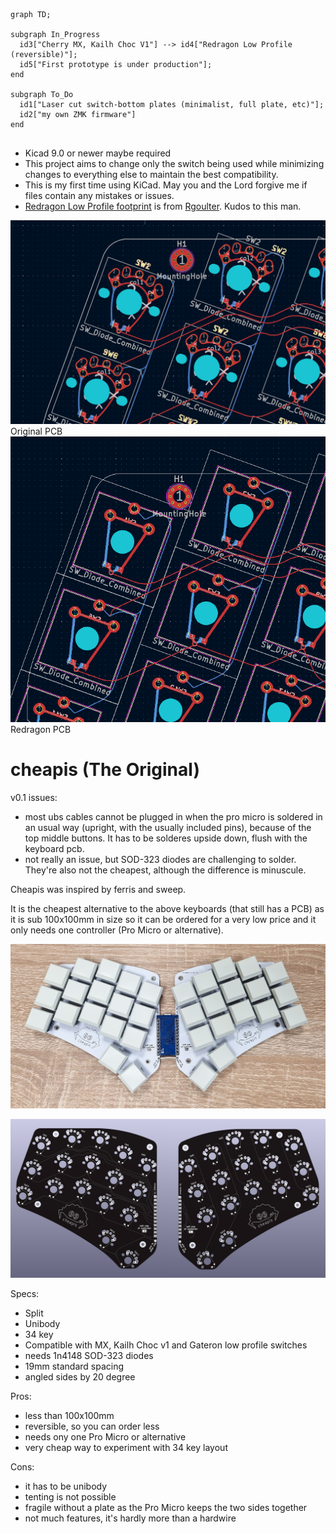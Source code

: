 ```mermaid
graph TD;

subgraph In_Progress
  id3["Cherry MX, Kailh Choc V1"] --> id4["Redragon Low Profile (reversible)"];
  id5["First prototype is under production"];
end

subgraph To_Do
  id1["Laser cut switch-bottom plates (minimalist, full plate, etc)"];
  id2["my own ZMK firmware"]
end


```
- Kicad 9.0 or newer maybe required
- This project aims to change only the switch being used while minimizing changes to everything else to maintain the best compatibility.
- This is my first time using KiCad. May you and the Lord forgive me if files contain any mistakes or issues.
- [Redragon Low Profile footprint]( https://github.com/rgoulter/keyboard-labs/blob/master/pcb/ProjectLocal.pretty/SW_Redragon_LowProfile_PCB_1.00u.kicad_mod
) is from  [Rgoulter](https://github.com/rgoulter). Kudos to this man.

<img src="./images/complete layers original.png" alt="complete layers original" width="700"/>
Original PCB
<img src="./images/complete layers redragon.png" alt="complete layers red dragon" width="700"/>
Redragon PCB



# cheapis (The Original)

v0.1 issues:
- most ubs cables cannot be plugged in when the pro micro is soldered in an usual way (upright, with the usually included pins), because of the top middle buttons. It has to be solderes upside down, flush with the keyboard pcb.
- not really an issue, but SOD-323 diodes are challenging to solder. They're also not the cheapest, although the difference is minuscule.

Cheapis was inspired by ferris and sweep.

It is the cheapest alternative to the above keyboards (that still has a PCB) as it is sub 100x100mm in size so it can be ordered for a very low price and it only needs one controller (Pro Micro or alternative).

![cheapis keyboard!](/cheapis_v0.1_built.jpg "cheapis keyboard built")

![cheapis keyboard!](/cheapis_v0.1.jpg "cheapis keyboard")

Specs:
- Split
- Unibody
- 34 key
- Compatible with MX, Kailh Choc v1 and Gateron low profile switches
- needs 1n4148 SOD-323 diodes
- 19mm standard spacing
- angled sides by 20 degree

Pros:
- less than 100x100mm
- reversible, so you can order less
- needs ony one Pro Micro or alternative
- very cheap way to experiment with 34 key layout

Cons:
- it has to be unibody
- tenting is not possible
- fragile without a plate as the Pro Micro keeps the two sides together
- not much features, it's hardly more than a hardwire
